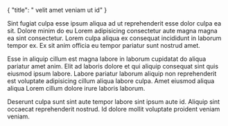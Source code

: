 {
  "title": " velit amet veniam ut id"
}

Sint fugiat culpa esse ipsum aliqua ad ut reprehenderit esse dolor culpa ea sit. Dolore minim do eu Lorem adipisicing consectetur aute magna magna ea sint consectetur. Lorem culpa aliqua ex consequat incididunt in laborum tempor ex. Ex sit anim officia eu tempor pariatur sunt nostrud amet.

Esse in aliquip cillum est magna labore in laborum cupidatat do aliqua pariatur amet anim. Elit ad laboris dolore et qui aliquip consequat sint quis eiusmod ipsum labore. Labore pariatur laborum aliquip non reprehenderit est voluptate adipisicing cillum aliqua labore culpa. Amet eiusmod aliqua aliqua Lorem cillum dolore irure laboris laborum.

Deserunt culpa sunt sint aute tempor labore sint ipsum aute id. Aliquip sint occaecat reprehenderit nostrud. Id dolore mollit voluptate proident veniam veniam.